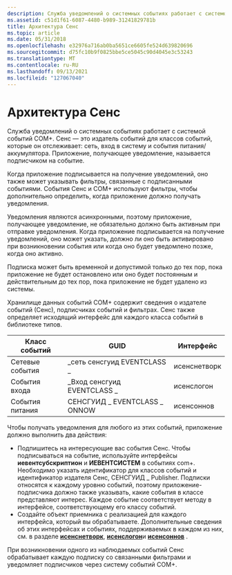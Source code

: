 ```yaml
---
description: Служба уведомлений о системных событиях работает с системой событий COM+.
ms.assetid: c51d1f61-6087-4480-b989-31241829781b
title: Архитектура Сенс
ms.topic: article
ms.date: 05/31/2018
ms.openlocfilehash: e32976a716ab0ba5651ce6605fe524d639820696
ms.sourcegitcommit: d75fc10b9f0825bbe5ce5045c90d4045e3c53243
ms.translationtype: MT
ms.contentlocale: ru-RU
ms.lasthandoff: 09/13/2021
ms.locfileid: "127067040"
---
```

# <a name="sens-architecture"></a>Архитектура Сенс

Служба уведомлений о системных событиях работает с системой событий COM+. Сенс — это издатель событий для классов событий, которые он отслеживает: сеть, вход в систему и события питания/аккумулятора. Приложение, получающее уведомление, называется подписчиком на событие.

Когда приложение подписывается на получение уведомлений, оно также может указывать фильтры, связанные с подписанными событиями. События Сенс и COM+ используют фильтры, чтобы дополнительно определить, когда приложение должно получать уведомления.

Уведомления являются асинхронными, поэтому приложение, получающее уведомление, не обязательно должно быть активным при отправке уведомления. Когда приложение подписывается на получение уведомлений, оно может указать, должно ли оно быть активировано при возникновении события или когда оно будет уведомлено позже, когда оно активно.

Подписка может быть временной и допустимой только до тех пор, пока приложение не будет остановлено или оно будет постоянным и действительным до тех пор, пока приложение не будет удалено из системы.

Хранилище данных событий COM+ содержит сведения о издателе событий (Сенс), подписчиках событий и фильтрах. Сенс также определяет исходящий интерфейс для каждого класса событий в библиотеке типов.



| Класс событий    | GUID                          | Интерфейс    |
|----------------|-------------------------------|--------------|
| Сетевые события | \_сеть сенсгуид EVENTCLASS \_ | исенснетворк |
| События входа   | \_Вход сенсгуид EVENTCLASS \_   | исенслогон   |
| События питания   | СЕНСГУИД \_ EVENTCLASS \_ ONNOW   | исенсоннов   |



 

Чтобы получать уведомления для любого из этих событий, приложение должно выполнить два действия:

-   Подпишитесь на интересующие вас события Сенс. Чтобы подписываться на событие, используйте интерфейсы **иевентсубскриптион** и **ИЕВЕНТСИСТЕМ** в событиях com+. Необходимо указать идентификатор для классов событий и идентификатор издателя Сенс, СЕНСГУИД \_ Publisher. Подписки относятся к каждому уровню событий, поэтому приложение-подписчика должно также указывать, какие события в классе представляют интерес. Каждое событие соответствует методу в интерфейсе, соответствующему его классу событий.
-   Создайте объект приемника с реализацией для каждого интерфейса, который вы обрабатываете. Дополнительные сведения об этих интерфейсах и событиях, поддерживаемых в каждом из них, см. в разделе [**исенснетворк**](/windows/desktop/api/Sensevts/nn-sensevts-isensnetwork), [**исенслогон**](/windows/desktop/api/Sensevts/nn-sensevts-isenslogon)и [**исенсоннов**](/windows/desktop/api/Sensevts/nn-sensevts-isensonnow) .

При возникновении одного из наблюдаемых событий Сенс обрабатывает каждую подписку со связанными фильтрами и уведомляет подписчиков через систему событий COM+.

 

 




